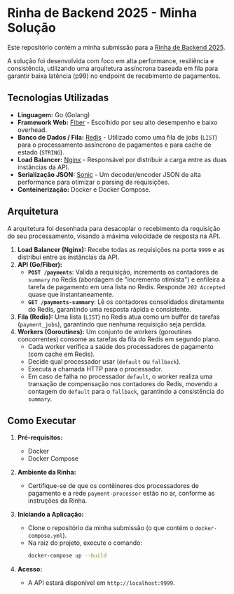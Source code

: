 # Rinha de Backend 2025 - Minha Solução

Este repositório contém a minha submissão para a [Rinha de Backend 2025](https://github.com/zanfranceschi/rinha-de-backend-2025).

A solução foi desenvolvida com foco em alta performance, resiliência e consistência, utilizando uma arquitetura assíncrona baseada em fila para garantir baixa latência (p99) no endpoint de recebimento de pagamentos.

## Tecnologias Utilizadas

* **Linguagem:** Go (Golang)
* **Framework Web:** [Fiber](https://gofiber.io/) - Escolhido por seu alto desempenho e baixo overhead.
* **Banco de Dados / Fila:** [Redis](https://redis.io/) - Utilizado como uma fila de jobs (`LIST`) para o processamento assíncrono de pagamentos e para cache de estado (`STRING`).
* **Load Balancer:** [Nginx](https://www.nginx.com/) - Responsável por distribuir a carga entre as duas instâncias da API.
* **Serialização JSON:** [Sonic](https://github.com/bytedance/sonic) - Um decoder/encoder JSON de alta performance para otimizar o parsing de requisições.
* **Conteinerização:** Docker e Docker Compose.

## Arquitetura

A arquitetura foi desenhada para desacoplar o recebimento da requisição do seu processamento, visando a máxima velocidade de resposta na API.

1.  **Load Balancer (Nginx):** Recebe todas as requisições na porta `9999` e as distribui entre as instâncias da API.
2.  **API (Go/Fiber):**
    * **`POST /payments`**: Valida a requisição, incrementa os contadores de `summary` no Redis (abordagem de "incremento otimista") e enfileira a tarefa de pagamento em uma lista no Redis. Responde `202 Accepted` quase que instantaneamente.
    * **`GET /payments-summary`**: Lê os contadores consolidados diretamente do Redis, garantindo uma resposta rápida e consistente.
3.  **Fila (Redis):** Uma lista (`LIST`) no Redis atua como um buffer de tarefas (`payment_jobs`), garantindo que nenhuma requisição seja perdida.
4.  **Workers (Goroutines):** Um conjunto de workers (goroutines concorrentes) consome as tarefas da fila do Redis em segundo plano.
    * Cada worker verifica a saúde dos processadores de pagamento (com cache em Redis).
    * Decide qual processador usar (`default` ou `fallback`).
    * Executa a chamada HTTP para o processador.
    * Em caso de falha no processador `default`, o worker realiza uma transação de compensação nos contadores do Redis, movendo a contagem do `default` para o `fallback`, garantindo a consistência do `summary`.

## Como Executar

1.  **Pré-requisitos:**
    * Docker
    * Docker Compose

2.  **Ambiente da Rinha:**
    * Certifique-se de que os contêineres dos processadores de pagamento e a rede `payment-processor` estão no ar, conforme as instruções da Rinha.

3.  **Iniciando a Aplicação:**
    * Clone o repositório da minha submissão (o que contém o `docker-compose.yml`).
    * Na raiz do projeto, execute o comando:
        ```bash
        docker-compose up --build
        ```

4.  **Acesso:**
    * A API estará disponível em `http://localhost:9999`.